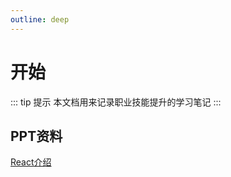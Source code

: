 ```yaml
---
outline: deep
---
```


# 开始

::: tip 提示
本文档用来记录职业技能提升的学习笔记
:::

## PPT资料

[React介绍](/file/react/day01.pdf)